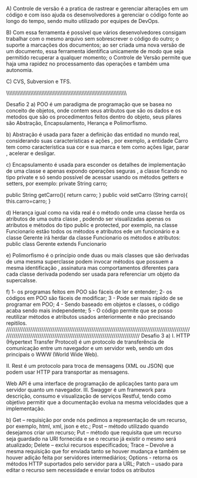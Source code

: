 A)	Controle de versão é a pratica de rastrear e gerenciar alterações em um código e com isso ajuda os desenvolvedores a gerenciar o código fonte ao longo do tempo, sendo muito utilizado por equipes de DevOps.

B)	Com essa ferramenta é possível que vários desenvolvedores consigam trabalhar com o mesmo arquivo sem sobrescrever o código do outro; o suporte a marcações dos documentos; ao ser criada uma nova versão de um documento, essa ferramenta identifica unicamente de modo que seja permitido recuperar a qualquer momento;  o Controle de Versão permite que haja uma rapidez no processamento das operações e também uma autonomia.

C)	CVS, Subversion e TFS.


\\\\\\\\\\\\\\\\\\\\\\\\\\\\\\\\\\\\\\\\\\\\\\\\\\\\\\\\\\\\\\\\\\\\\\\\\\\\\\\\\\\\\\\\\\\\\\\\\\\\\\\\\\\\\\\\\\\\\\\\\\\\\\\\\\\\\\\\\\\\\\\\\\\\\\

Desafio 2
a) POO é um paradigma de programação que se basea no conceito de objetos, onde contem seus atributos que são os dados e os metodos que 
são os procedimentos feitos dentro do objeto, seus  pilares são Abstração, Encapsulamento, Herança e Polimorfismo.

b) Abstração  é  usada para  fazer a definição das entidad no mundo real, considerando suas caracteristicas e ações , por exemplo, a entidade Carro tem como caracteristica sua cor e sua marca  e tem como ações ligar, parar , acelerar  e desligar.

c)  Encapsulamento é usada para esconder os detalhes de implementação de uma classe e apenas expondo operações seguras ,  a classe ficando no tipo private e só sendo possível de acessar usando os métodos getters e setters, por exemplo:
private String carro; 

public String getCarro(){
        return carro;
 }
 public void setCarro (String carro){
        this.carro=carro;
 }
 
 d) Herança igual como na vida real é o método onde uma classe herda os atributos de uma outra classe , podendo ser visualizadas apenas os atributos e métodos do tipo public e protected, por exemplo,  na classe Funcionario estão todos os métodos e atributos ede um funcionário e a classe Gerente irá herdar da classe Funcionario os métodos e atributos:
 public class Gerente extends Funcionario 
 
 e) Polimorfismo é o princípio  onde duas ou mais classes que são derivadas de uma mesma superclasse podem invocar métodos que possuem a mesma identificação , assinatura mas comportamentos diferentes para cada classe derivada podendo ser usada para referenciar um objeto da supercalsse.
 
 f) 1- os programas feitos em POO são fáceis de ler  e entender;
 2- os códigos em POO são fáceis de modificar;
 3 -  Pode ser mais rápido de se programar em  POO;
 4 - Sendo baseado em objetos e  classes, o código acaba sendo mais independente;
 5 - O código permite que se posso reutilizar métodos e atributos usados anteriormente e não precisando repitilos.
///////////////////////////////////////////////////////////////////////////////////////////////////////////////////////////////////////////////////////////////////////////
Desafio 3
a)	 I. HTTP (Hypertext Transfer Protocol) é um protocolo de transferência de comunicação entre um navegador e um servidor web, sendo um dos principais o WWW (World Wide Web). 

II.	Rest é um protocolo para troca de mensagens (XML ou JSON) que podem usar HTTP para transportar as mensagens.

Web API é uma interface de programação de aplicações tanto para um servidor quanto um navegador.
III.	 	Swagger é um framework para descrição, consumo e visualização de serviços Restful, tendo como objetivo permitir que a documentação evolua na mesma velocidades que a implementação. 

b)	Get – requisição por onde nós pedimos a representação de um recurso, por exemplo, html, xml, json e etc.;
Post – método utilizado quando desejamos criar um recurso;
Put – método que requisita que um recurso seja guardado na URI fornecida e se o recurso já existir o mesmo será atualizado;
Delete – exclui recursos especificados;
Trace – Devolve a mesma requisição que for enviada tanto se houver mudança e também se houver adição feita por servidores intermediários;
Options -  retorna os métodos HTTP suportados pelo servidor para a URL;
Patch – usado para editar o recurso sem necessidade e enviar todos os atributos
